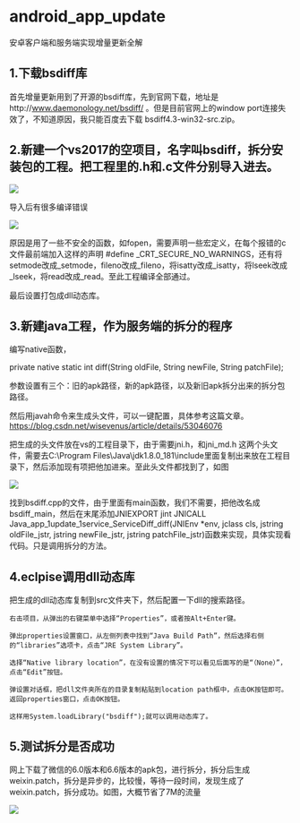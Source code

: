 # android_app_update
安卓客户端和服务端实现增量更新全解


## 1.下载bsdiff库

首先增量更新用到了开源的bsdiff库，先到官网下载，地址是http://www.daemonology.net/bsdiff/  。但是目前官网上的window port连接失效了，不知道原因，我只能百度去下载 bsdiff4.3-win32-src.zip。

## 2.新建一个vs2017的空项目，名字叫bsdiff，拆分安装包的工程。把工程里的.h和.c文件分别导入进去。

![](https://upload-images.jianshu.io/upload_images/2587882-55644bd30b8b7780.png?imageMogr2/auto-orient/strip%7CimageView2/2/w/674)

导入后有很多编译错误

![](https://upload-images.jianshu.io/upload_images/2587882-ec691c6033172924.png?imageMogr2/auto-orient/strip%7CimageView2/2/w/1240)

原因是用了一些不安全的函数，如fopen，需要声明一些宏定义，在每个报错的c文件最前端加入这样的声明 #define _CRT_SECURE_NO_WARNINGS，还有将setmode改成_setmode，fileno改成_fileno，将isatty改成_isatty，将lseek改成_lseek，将read改成_read。至此工程编译全部通过。

最后设置打包成dll动态库。



## 3.新建java工程，作为服务端的拆分的程序

编写native函数，

private native static int diff(String oldFile, String newFile, String patchFile);

参数设置有三个：旧的apk路径，新的apk路径，以及新旧apk拆分出来的拆分包路径。

然后用javah命令来生成头文件，可以一键配置，具体参考这篇文章。https://blog.csdn.net/wisevenus/article/details/53046076

把生成的头文件放在vs的工程目录下，由于需要jni.h，和jni_md.h 这两个头文件，需要去C:\Program Files\Java\jdk1.8.0_181\include里面复制出来放在工程目录下，然后添加现有项把他加进来。至此头文件都找到了，如图

![](https://upload-images.jianshu.io/upload_images/2587882-0c7231d8412fac1f.png?imageMogr2/auto-orient/strip%7CimageView2/2/w/700)


找到bsdiff.cpp的文件，由于里面有main函数，我们不需要，把他改名成bsdiff_main，然后在末尾添加JNIEXPORT jint JNICALL Java_app_1update_1service_ServiceDiff_diff(JNIEnv *env, jclass cls, jstring oldFile_jstr, jstring newFile_jstr, jstring patchFile_jstr)函数来实现，具体实现看代码。只是调用拆分的方法。

## 4.eclpise调用dll动态库

把生成的dll动态库复制到src文件夹下，然后配置一下dll的搜索路径。

```
右击项目，从弹出的右键菜单中选择“Properties”，或者按Alt+Enter键。

弹出properties设置窗口，从左侧列表中找到“Java Build Path”，然后选择右侧的“libraries”选项卡，点击“JRE System Library”。

选择“Native library location”，在没有设置的情况下可以看见后面写的是“（None）”，点击“Edit”按钮。

弹设置对话框，把dll文件夹所在的目录复制粘贴到location path框中，点击OK按钮即可。返回properties窗口，点击OK按钮。

这样用System.loadLibrary("bsdiff");就可以调用动态库了。
```

## 5.测试拆分是否成功

网上下载了微信的6.0版本和6.6版本的apk包，进行拆分，拆分后生成weixin.patch，拆分是异步的，比较慢，等待一段时间，发现生成了weixin.patch，拆分成功。如图，大概节省了7M的流量

![](https://upload-images.jianshu.io/upload_images/2587882-24753c3995d14c26.png?imageMogr2/auto-orient/strip%7CimageView2/2/w/631)